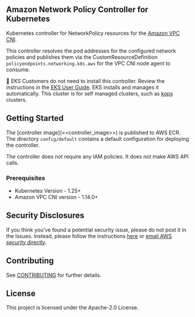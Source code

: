 ## Amazon Network Policy Controller for Kubernetes

Kubernetes controller for NetworkPolicy resources for the [Amazon VPC CNI](https://github.com/aws/amazon-vpc-cni-k8s/).

This controller resolves the pod addresses for the configured network policies and publishes them via the CustomResourceDefinition `policyendpoints.networking.k8s.aws` for the VPC CNI node agent to consume.

📝 EKS Customers do not need to install this controller. Review the instructions in the [EKS User Guide](https://docs.aws.amazon.com/eks/latest/userguide/cni-network-policy.html). EKS installs and manages it automatically. This cluster is for self managed clusters, such as [kops](https://kops.sigs.k8s.io) clusters.

## Getting Started

The [controller image](<<controller_image>>) is published to AWS ECR.
The directory `config/default` contains a default configuration for deploying the controller. 

The controller does not require any IAM policies. It does not make AWS API calls. 

### Prerequisites

- Kubernetes Version - 1.25+
- Amazon VPC CNI version - 1.14.0+

## Security Disclosures 

If you think you’ve found a potential security issue, please do not post it in the Issues. Instead, please follow the
instructions [here](https://aws.amazon.com/security/vulnerability-reporting/) or [email AWS security directly](mailto:aws-security@amazon.com).

## Contributing

See [CONTRIBUTING](CONTRIBUTING.md#security-issue-notifications) for further details.

## License

This project is licensed under the Apache-2.0 License.


